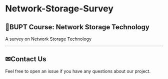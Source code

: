 # Network-Storage-Survey

## 📕BUPT Course: Network Storage Technology
A survey on Network Storage Technology

---

## ✉Contact Us

Feel free to open an issue if you have any questions about our project.
